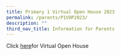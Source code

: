 ```yaml
---
title: Primary 1 Virtual Open House 2023
permalink: /parents/P1VOP2023/
description: ""
third_nav_title: Information for Parents
---
```





Click [here](https://sites.google.com/moe.edu.sg/wgps-2023-primary-1-virtual-op/home)for Virtual Open House